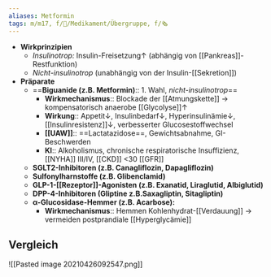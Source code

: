 ```yaml
---
aliases: Metformin
tags: m/m17, f/💊/Medikament/Übergruppe, f/🗞️
---
```

- **Wirkprinzipien**
	- *Insulinotrop:* Insulin-Freisetzung↑ (abhängig von [[Pankreas]]-Restfunktion)
	- *Nicht-insulinotrop* (unabhängig von der Insulin-[[Sekretion]])
- **Präparate**
	- ==**Biguanide (z.B. Metformin)**:: 1. Wahl, *nicht-insulinotrop*==
		- **Wirkmechanismus**:: Blockade der [[Atmungskette]] → kompensatorisch anaerobe [[Glycolyse]]↑
		- **Wirkung**:: Appetit↓, Insulinbedarf↓, Hyperinsulinämie↓, [[Insulinresistenz]]↓, verbesserter Glucosestoffwechsel
		- **[[UAW]]**:: ==Lactatazidose==, Gewichtsabnahme, GI-Beschwerden
		- **KI**:: Alkoholismus, chronische respiratorische Insuffizienz, [[NYHA]] III/IV, [[CKD]] <30 [[GFR]]
	- **SGLT2-Inhibitoren (z.B. Canagliflozin, Dapagliflozin)**
	- **Sulfonylharnstoffe (z.B. Glibenclamid)**
	- **GLP-1-[[Rezeptor]]-Agonisten (z.B. Exanatid, Liraglutid, Albiglutid)**
	- **DPP-4-Inhibitoren (Gliptine z.B.Saxagliptin, Sitagliptin)**
	- **α-Glucosidase-Hemmer (z.B. Acarbose):**
		- **Wirkmechanismus**:: Hemmen Kohlenhydrat-[[Verdauung]] → vermeiden postprandiale [[Hyperglycämie]]

## Vergleich
![[Pasted image 20210426092547.png]]